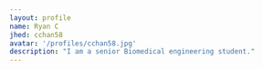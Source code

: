 ```yaml
---
layout: profile
name: Ryan C
jhed: cchan58
avatar: '/profiles/cchan58.jpg'
description: "I am a senior Biomedical engineering student."
---
```



